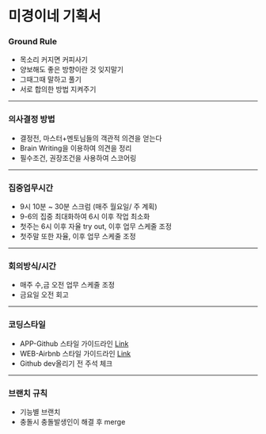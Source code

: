 # 미경이네 기획서

### Ground Rule
- 목소리 커지면 커피사기
- 양보해도 좋은 방향이란 것 잊지말기
- 그때그때 말하고 풀기
- 서로 합의한 방법 지켜주기
---
### 의사결정 방법
- 결정전, 마스터+멘토님들의 객관적 의견을 얻는다
- Brain Writing을 이용하여 의견을 정리
- 필수조건, 권장조건을 사용하여 스코어링
---
### 집중업무시간
- 9시 10분 ~ 30분 스크럼 (매주 월요일/ 주 계획)
- 9-6의 집중 최대화하여 6시 이후 작업 최소화
- 첫주는 6시 이후 자율 try out, 이후 업무 스케줄 조정
- 첫주말 또한 자율, 이후 업무 스케줄 조정
---
### 회의방식/시간
- 매주 수,금 오전 업무 스케줄 조정
- 금요일 오전 회고
---
### 코딩스타일
- APP-Github 스타일 가이드라인 [Link](https://github.com/github/swift-style-guide/blob/master/README.md)
- WEB-Airbnb 스타일 가이드라인 [Link](https://github.com/airbnb/javascript)
- Github  dev올리기 전 주석 체크
---
### 브랜치 규칙
- 기능별 브랜치
- 충돌시 충돌발생인이 해결 후 merge
